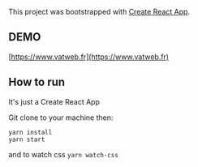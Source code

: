 This project was bootstrapped with [Create React App](https://github.com/facebookincubator/create-react-app).

## DEMO

[https://www.vatweb.fr](https://www.vatweb.fr)

## How to run

It's just a Create React App

Git clone to your machine then:

```
yarn install
yarn start
```

and to watch css `yarn watch-css`
